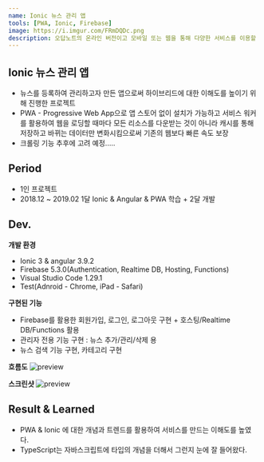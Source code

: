 ```yaml
---
name: Ionic 뉴스 관리 앱
tools: [PWA, Ionic, Firebase]
image: https://i.imgur.com/FRmDQDc.png
description: 오답노트의 온라인 버전이고 모바일 또는 웹을 통해 다양한 서비스를 이용할 수 있습니다.
---
```


## Ionic 뉴스 관리 앱
- 뉴스를 등록하여 관리하고자 만든 앱으로써 하이브리드에 대한 이해도를 높이기 위해 진행한 프로젝트
- PWA - Progressive Web App으로 앱 스토어 없이 설치가 가능하고 서비스 워커를 활용하여 웹을 로딩할 때마다 모든 리소스를 다운받는 것이 아니라 캐시를 통해 저장하고 바뀌는 데이터만 변화시킴으로써 기존의 웹보다 빠른 속도 보장
- 크롤링 기능 추후에 고려 예정.....

## Period
- 1인 프로젝트
- 2018.12 ~ 2019.02 1달 Ionic & Angular & PWA 학습 + 2달 개발

## Dev.
**개발 환경**
- Ionic 3 & angular 3.9.2
- Firebase 5.3.0(Authentication, Realtime DB, Hosting, Functions)
- Visual Studio Code 1.29.1
- Test(Adnroid - Chrome, iPad - Safari)

**구현된 기능**
- Firebase를 활용한 회원가입, 로그인, 로그아웃 구현 + 호스팅/Realtime DB/Functions 활용
- 관리자 전용 기능 구현 : 뉴스 추가/관리/삭제 용
- 뉴스 검색 기능 구현, 카테고리 구현

**흐름도**
![preview](https://i.imgur.com/k0M3HDI.png)

**스크린샷**
![preview](https://i.imgur.com/FRmDQDc.png)


## Result & Learned
- PWA & Ionic 에 대한 개념과 트렌드를 활용하여 서비스를 만드는 이해도를 높였다.
- TypeScript는 자바스크립트에 타입의 개념을 더해서 그런지 눈에 잘 들어왔다.